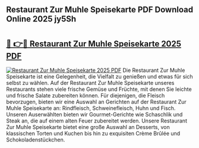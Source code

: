 ## Restaurant Zur Muhle Speisekarte PDF Download Online 2025 jy5Sh

# <h2><a href="http://gc6obn.nevu.top/?p=Restaurant+Zur+Muhle+Speisekarte">🔗 👉🔴 Restaurant Zur Muhle Speisekarte 2025 PDF</a></h2>

[![Restaurant Zur Muhle Speisekarte 2025 PDF](https://i.imgur.com/dBaPXMq.png)](http://gc6obn.nevu.top/?p=Restaurant+Zur+Muhle+Speisekarte)
Die Restaurant Zur Muhle Speisekarte ist eine Gelegenheit, die Vielfalt zu genießen und etwas für sich selbst zu wählen. Auf der Restaurant Zur Muhle Speisekarte unseres Restaurants stehen viele frische Gemüse und Früchte, mit denen Sie leichte und frische Salate zubereiten können. Für diejenigen, die Fleisch bevorzugen, bieten wir eine Auswahl an Gerichten auf der Restaurant Zur Muhle Speisekarte an: Rindfleisch, Schweinefleisch, Huhn und Fisch. Unseren Auserwählten bieten wir Gourmet-Gerichte wie Schaschlik und Steak an, die auf einem alten Feuer zubereitet werden. Unsere Restaurant Zur Muhle Speisekarte bietet eine große Auswahl an Desserts, von klassischen Torten und Kuchen bis hin zu exquisiten Crème Brûlée und Schokoladenstückchen.
